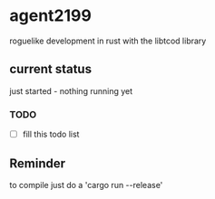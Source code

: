 # agent2199
roguelike development in rust with the libtcod library

## current status
just started - nothing running yet

### TODO
- [ ] fill this todo list

## Reminder
to compile just do a 'cargo run --release'